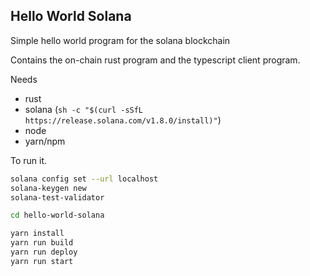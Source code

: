 ## Hello World Solana

Simple hello world program for the solana blockchain

Contains the on-chain rust program and the typescript client program.

Needs 
- rust
- solana (`sh -c "$(curl -sSfL https://release.solana.com/v1.8.0/install)"`)
- node
- yarn/npm

To run it.

```bash
solana config set --url localhost
solana-keygen new
solana-test-validator

cd hello-world-solana

yarn install
yarn run build
yarn run deploy
yarn run start
```
